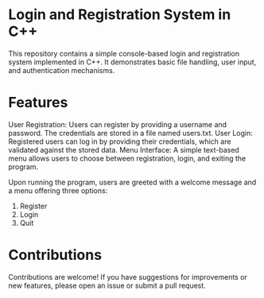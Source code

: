 # Login and Registration System in C++
This repository contains a simple console-based login and registration system implemented in C++. It demonstrates basic file handling, user input, and authentication mechanisms.

# Features
User Registration: Users can register by providing a username and password. The credentials are stored in a file named users.txt.
User Login: Registered users can log in by providing their credentials, which are validated against the stored data.
Menu Interface: A simple text-based menu allows users to choose between registration, login, and exiting the program.

Upon running the program, users are greeted with a welcome message and a menu offering three options:
1. Register
2. Login
3. Quit

# Contributions
Contributions are welcome! If you have suggestions for improvements or new features, please open an issue or submit a pull request.
